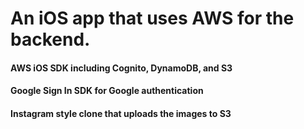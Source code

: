 # An iOS app that uses AWS for the backend.


#### AWS iOS SDK including Cognito, DynamoDB, and S3
#### Google Sign In SDK for Google authentication
#### Instagram style clone that uploads the images to S3
